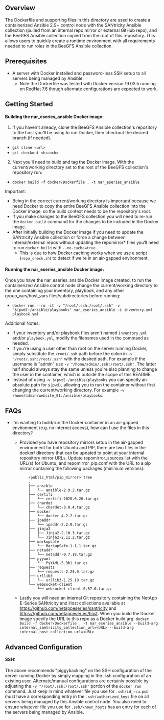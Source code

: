 Overview
--------

The Dockerfile and supporting files in this directory are used to create a containerized Ansible 2.9+ control node with the SANtricity Ansible collection (pulled from an internal repo mirror or external GitHub repo), and the BeeGFS Ansible collection copied from the root of this repository. This allows users to quickly create a runtime environment with all requirements needed to run roles in the BeeGFS Ansible collection.

Prerequisites
-------------
- A server with Docker installed and password-less SSH setup to all servers being managed by Ansible.
    - Note the Dockerfile was tested with Docker version 19.03.5 running on RedHat 7.6 though alternate configurations are expected to work.
    
Getting Started
---------------

#### Building the nar_eseries_ansible Docker image:

1) If you haven't already, clone the BeeGFS Ansible collection's repository to the host you'll be using to run Docker, then checkout the desired branch (if needed).

- `git clone <url>`
- `git checkout <branch>`

2) Next you'll need to build and tag the Docker image. With the current/working directory set to the root of the BeeGFS collection's repository run:

- `docker build -f docker/Dockerfile . -t nar_eseries_ansible`
 
Important: 
- Being in the correct current/working directory is important because we need Docker to copy the entire BeeGFS Ansible collection into the Docker image, so the build context needs to be the repository's root.
- If you make changes to the BeeGFS collection you will need to re-run the `docker build` command for the changes to be included in the Docker image.
- After initially building the Docker image if you need to update the SANtricity Ansible collection or force a change between internal/external repos without updating the repomirror* files you'll need to run `docker build` with  `--no-cache=true`.
    - This is due to how Docker caching works when we use a script (`repo_check.sh`) to detect if we're in an air-gapped environment.

#### Running the nar_eseries_ansible Docker image:

Once you have the nar_eseries_ansible Docker image created, to run the containerized Ansible control node change the current/working directory to the one containing your inventory, playbook, and any other group_vars/host_vars files/subdirectories before running:

- `docker run --rm -it -v "/root/.ssh:/root/.ssh" -v "$(pwd):/ansible/playbooks" nar_eseries_ansible -i inventory.yml playbook.yml`
 
Additional Notes:
- If your inventory and/or playbook files aren't named `inventory.yml` and/or `playbook.yml`, modify the filenames used in the command as needed.
- If you're using a user other than root on the server running Docker, simply substitute the `/root/.ssh` path before the colon in `-v "/root/.ssh:/root/.ssh"` with the desired path. For example if the username is "admin" use `-v "/home/admin/.ssh:/root/.ssh"`. The latter half should always stay the same unless you're also planning to change the user in the container, which is outside the scope of this README.
- Instead of using `-v $(pwd):/ansible/playbooks` you can specify an absolute path for `$(pwd)`, allowing you to run the container without first changing the current/working directory. For example `-v /home/admin/website_01:/ansible/playbooks`.

FAQs
----
- I'm wanting to build/run the Docker container in an air-gapped environment (e.g. no internet access), how can I use the files in this directory?
    - Provided you have repository mirrors setup in the air-gapped environment for both Ubuntu and PIP, there are two files in the docker/ directory that can be updated to point at your internal repository mirror URLs. Update repomirror_sources.list with the URL(s) for Ubuntu, and repomirror_pip.conf with the URL to a pip mirror containing the following packages (minimum versions): 
        ```    
            /public_html/pip_mirror> tree
            .
            ├── ansible
            │   └── ansible-2.9.2.tar.gz
            ├── certifi
            │   └── certifi-2020.6.20.tar.gz
            ├── chardet
            │   └── chardet-3.0.4.tar.gz
            ├── docker
            │   └── docker-4.2.2.tar.gz
            ├── ipaddr
            │   └── ipaddr-2.2.0.tar.gz
            ├── jinja2
            │   ├── Jinja2-2.10.3.tar.gz
            │   └── Jinja2-2.11.2.tar.gz
            ├── markupsafe
            │   └── MarkupSafe-1.1.1.tar.gz
            ├── netaddr
            │   └── netaddr-0.7.19.tar.gz
            ├── pyyaml
            │   └── PyYAML-5.3b1.tar.gz
            ├── requests
            │   └── requests-2.24.0.tar.gz
            ├── urllib3
            │   └── urllib3-1.25.10.tar.gz
            └── websocket-client
                └── websocket-client-0.57.0.tar.gz
        ```

    - Lastly you will need an internal Git repository containing the NetApp E-Series SANtricity and Host collections available at https://github.com/netappeseries/santricity and https://github.com/netappeseries/host. When you build the Docker image specify the URL to this repo as a Docker build arg: `docker build -f docker/Dockerfile . -t nar_eseries_ansible --build-arg internal_santricity_collection_url=<URL> --build-arg internal_host_collection_url=<URL>`

Advanced Configuration
----------------------

#### SSH:

The above recommends "piggybacking" on the SSH configuration of the server running Docker by simply mapping in the .ssh configuration of an existing user. Alternate/manual configurations are certainly possible by adjusting the `-v "/root/.ssh:/root/.ssh"` portion of the `docker run` command. Just keep in mind whatever file you use for `.ssh/id_rsa.pub` must have a corresponding entry in the `.ssh/authorized_keys` file on all servers being managed by this Ansible control node. You also need to ensure whatever file you use for `.ssh/known_hosts` has an entry for each of the servers being managed by Ansible.